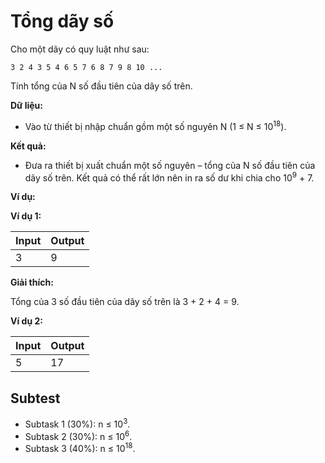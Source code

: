 # Tổng dãy số

Cho một dãy có quy luật như sau:

```
3 2 4 3 5 4 6 5 7 6 8 7 9 8 10 ...
```

Tính tổng của N số đầu tiên của dãy số trên.

**Dữ liệu:**

- Vào từ thiết bị nhập chuẩn gồm một số nguyên N (1 ≤ N ≤ 10<sup>18</sup>).

**Kết quả:**

- Đưa ra thiết bị xuất chuẩn một số nguyên – tổng của N số đầu tiên của dãy số trên. Kết quả có thể rất lớn nên in ra số dư khi chia cho 10<sup>9</sup> + 7.

**Ví dụ:**

**Ví dụ 1:**

| Input | Output |
|:--- |:--- |
| 3 | 9 |

**Giải thích:**

Tổng của 3 số đầu tiên của dãy số trên là 3 + 2 + 4 = 9.

**Ví dụ 2:**

| Input | Output |
|:--- |:--- |
|5 | 17|

## Subtest

- Subtask 1 (30%): n ≤ 10<sup>3</sup>.
- Subtask 2 (30%): n ≤ 10<sup>6</sup>.
- Subtask 3 (40%): n ≤ 10<sup>18</sup>.


